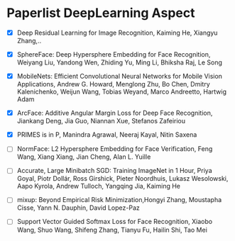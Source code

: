# Paperlist DeepLearning Aspect
- [x] Deep Residual Learning for Image Recognition, Kaiming He, Xiangyu Zhang,..
- [x] SphereFace: Deep Hypersphere Embedding for Face Recognition, Weiyang Liu, Yandong Wen, Zhiding Yu, Ming Li, Bhiksha Raj, Le Song
- [x] MobileNets: Efficient Convolutional Neural Networks for Mobile Vision Applications, Andrew G. Howard, Menglong Zhu, Bo Chen, Dmitry Kalenichenko, Weijun Wang, Tobias Weyand, Marco Andreetto, Hartwig Adam
- [x] ArcFace: Additive Angular Margin Loss for Deep Face Recognition, Jiankang Deng, Jia Guo, Niannan Xue, Stefanos Zafeiriou
- [x] PRIMES is in P, Manindra Agrawal, Neeraj Kayal, Nitin Saxena
- [ ] NormFace: L2 Hypersphere Embedding for Face Verification, Feng Wang, Xiang Xiang, Jian Cheng, Alan L. Yuille
- [ ] Accurate, Large Minibatch SGD: Training ImageNet in 1 Hour, Priya Goyal, Piotr Dollár, Ross Girshick, Pieter Noordhuis, Lukasz Wesolowski, Aapo Kyrola, Andrew Tulloch, Yangqing Jia, Kaiming He
- [ ] mixup: Beyond Empirical Risk Minimization,Hongyi Zhang, Moustapha Cisse, Yann N. Dauphin, David Lopez-Paz
- [ ] Support Vector Guided Softmax Loss for Face Recognition, Xiaobo Wang, Shuo Wang, Shifeng Zhang, Tianyu Fu, Hailin Shi, Tao Mei 

